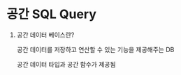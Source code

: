 # 공간 SQL Query

1. 공간 데이터 베이스란?
    
    공간 데이터를 저장하고 연산할 수 있는 기능을 제공해주는 DB
    
    공간 데이터 타입과 공간 함수가 제공됨